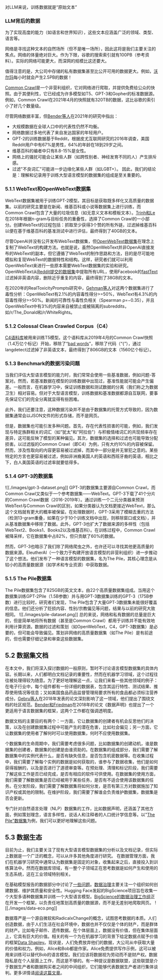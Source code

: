 对LLM来说，训练数据就是“原始文本”

### LLM背后的数据
为了实现高度的能力（如语言和世界知识），这些文本应涵盖广泛的领域、类型、语言等。

网络是寻找这种文本的自然场所（但不是唯一场所），因此这将是我们主要关注的焦点。网络的体量绝对巨大。作为下限，谷歌的搜索索引就有100PB（参考资料）。实际的网络可能更大，而深网的规模比这还要大。

值得注意的是，大公司中存储的私有数据集甚至比公开可用的数据更大。例如，[沃尔玛](https://www.forbes.com/sites/bernardmarr/2017/01/23/really-big-data-at-walmart-real-time-insights-from-their-40-petabyte-data-cloud)每小时就会产生2.5PB的数据！

[Common Crawl](https://github.com/LDNOOBW/List-of-Dirty-Naughty-Obscene-and-Otherwise-Bad-Words/blob/master/en)是一个非营利组织，它对网络进行爬取，并提供免费给公众的快照。由于其便利性，它已经成为许多模型如T5、GPT-3和Gopher的标准数据源。例如，Common Crawl在2021年4月的快照就有320TB的数据，这比谷歌的索引小了好几个数量级。

尽管网络数据丰富，但[Bender等人](https://dl.acm.org/doi/pdf/10.1145/3442188.3445922)在2021年的研究中指出：
- 大规模数据在全球人口中的代表性仍然不均衡。
- 网络数据过多地代表了来自发达国家的年轻用户。
- GPT-2的训练数据基于Reddit，根据皮尤互联网研究的2016年调查，美国Reddit用户中有67%是男性，64%的年龄在18到29岁之间。
- 维基百科的编者中只有8.8-15%是女性。
- 网络上的骚扰可能会让某些人群（如跨性别者、神经发育不同的人）产生排斥感。
- 过滤"不良词汇"可能进一步边缘化某些人群（如LGBT+）。
因此，我们的结论是：理解和记录用于训练大型语言模型的数据集的组成是至关重要的。

### 5.1.1 WebText和OpenWebText数据集

WebText数据集被用于训练GPT-2模型。其目标是获取既多样化又高质量的数据集。以前的研究主要是在新闻、维基百科或小说等数据集上进行训练，而Common Crawl包含了大量的垃圾信息（如无意义文本和模板文本）。[Trinh和Le](https://arxiv.org/pdf/1806.02847.pdf)在2018年根据n-gram与目标任务的重叠性，选择了Common Crawl的一小部分。创建WebText的过程包括：抓取至少获得3个赞的所有外链，过滤掉维基百科以便在基于维基百科的基准测试中进行评估，最终得到了40GB的文本。

尽管OpenAI并没有公开发布WebText数据集，但[OpenWebText数据集](https://skylion007.github.io/OpenWebTextCorpus/)在理念上复制了WebText的构建方法。也就是说，虽然OpenWebText并非OpenAI直接发布的WebText的副本，但它遵循了WebText的制作思路和方法，目的是尽可能地模拟和复现WebText的数据特性和结构。这样，研究者们就可以利用OpenWebText来进行一些原本需要WebText数据集的实验和研究。OpenWebText从[Reddit提交的数据集](https://files.pushshift.io/reddit/submissions/)中提取所有URL，使用Facebook的[fastText](https://github.com/facebookresearch/fastText)过滤掉非英语内容，删除近乎重复的内容，最终得到了38GB的文本。

在2020年的RealToxicityPrompts研究中，[Gehman等人](https://arxiv.org/pdf/2009.11462.pdf)对这两个数据集进行了毒性分析：OpenWebText有2.1%的内容毒性得分>=50%，WebText有4.3%的内容毒性得分>=50%。新闻的可靠性与毒性负相关（Spearman ρ=−0.35），并且OpenWebText中有3%的内容来自被禁止或被隔离的subreddits，如/r/The_Donald和/r/WhiteRights。

### 5.1.2 Colossal Clean Crawled Corpus（C4）

[C4语料库](https://www.tensorflow.org/datasets/catalog/c4)被用来训练T5模型。这个语料库从2019年4月的Common Crawl快照（1.4万亿个标记）开始，移除了“[bad words](https://github.com/LDNOOBW/List-of-Dirty-Naughty-Obscene-and-Otherwise-Bad-Words/blob/master/en)”，移除了代码（“{”），通过langdetect过滤掉了非英语文本，最终得到了806GB的文本（1560亿个标记）。

### 5.1.3 Benchmark的数据污染问题
当我们评估大型语言模型的能力时，我们常常会使用一些基准数据，例如问题-答案对。然而，若基准数据在模型的训练数据中出现过，基准性能就可能会产生偏差。一般而言，在机器学习中，保证训练数据和测试数据的分离（我们称之为数据卫生）相对容易。但对于大型语言模型，训练数据和基准数据都源自互联网，要事先保证它们的完全分离就显得有些困难。

此外，我们还要注意，这种数据污染并不是由于数据集的托管方式导致的，因为数据集通常会以JSON文件的形式存储，而不是网页。

但是，数据集也可能引发多种问题。首先，存在代表性损害的可能，例如，我们发现与特定族群相关的词汇（如"犹太"和"阿拉伯"）与积极情绪词汇的共现频率存在差异，这可能反映了模型的某种偏见。其次，数据集的选择和过滤也可能导致分配损害。以过滤版的Common Crawl（即C4）为例，只有大约10%的内容被保留。然而，涉及性取向的内容更容易被过滤掉，而其中一部分是并无冒犯之意的。某些特定的方言也更容易被过滤，例如非洲裔美国人的英语和西班牙裔的英语，相比之下，白人美国英语的过滤率就要低得多。

### 5.1.4 GPT-3的数据集
![[./images/gpt-3-dataset.png]]
GPT-3的数据集主要源自Common Crawl，而Common Crawl又类似于一个参考数据集——WebText。GPT-3下载了41个分片的Common Crawl数据（2016-2019年）。通过训练一个二元分类器来预测WebText与Common Crawl的区别，如果分类器认为文档更接近WebText，那么这个文档就有更大的概率被保留。在处理数据时，GPT-3采用了模糊去重的方法（检测13-gram重叠，如果在少于10个训练文档中出现，则移除窗口或文档），并从基准数据集中移除了数据。此外，GPT-3也扩大了数据来源的多样性（包括WebText2、Books1、Books2以及维基百科）。在训练过程中，Common Crawl被降采样，它在数据集中占82%，但只贡献了60%的数据。

然而，GPT-3也暗示了我们除了网络爬虫之外，也许还可以寻找其他更高质量的数据来源。EleutherAI（一个致力于构建开放语言模型的非营利组织）进一步推动了这个想法。他们发布了一种语言模型的数据集，名为The Pile，其核心理念是从较小的高质量数据源（如学术和专业资源）中获取数据。

### 5.1.5 The Pile数据集
The Pile数据集包含了825GB的英文文本，由22个高质量数据集组成。当用这个数据集训练GPT-2Pile（1.5B参数）并与用GPT-3数据集训练的GPT-3（175B参数）进行比较时，研究者们发现，The Pile包含了大量GPT-3数据集未能很好覆盖的信息。他们还分析了贬损内容、性别/宗教偏见等问题，结果与以前的研究大致相同。
![[./images/pile-dataset.png]]
总的来说，网络和私有数据的总量是巨大的，但是简单地将所有数据（甚至是Common Crawl）都用于训练并不能有效地利用计算资源。数据的过滤和策划（如OpenWebText，C4，GPT-3数据集）是必要的，但可能会导致偏见。策划非网络的高质量数据集（如The Pile）是有前途的，但也需要仔细记录和审查这些数据集。

## 5.2 数据集文档
在本文中，我们将深入探讨数据的一般原则，暂时不讨论语言模型数据集的具体内容。长期以来，人们都明白文档记录的重要性，然而在机器学习领域，这个过程往往被处理得较为随意。为了更好地理解这一点，让我们来看一些其他领域的例子：在电子行业中，每个组件都有一份详细的数据表，包含其运行特性、测试结果、推荐使用情况等信息；又如美国食品药品监督管理局要求所有的食品都必须标注营养成分。[Gebru等人](https://arxiv.org/pdf/1803.09010.pdf)在2018年发表的论文深刻影响了这一领域，他们提出了围绕文档的社区规范。[Bender和Friedman](https://aclanthology.org/Q18-1041.pdf)在2018年的论文《数据声明》也提出了一个更适用于语言数据集的框架，这两个工作都在强调透明度。

数据文档的主要目的有两个：一方面，它让数据集的创建者有机会反思他们的决策，以及在创建数据集过程中可能产生的潜在危害，比如社会偏见；另一方面，它让数据集的使用者了解何时可以使用数据集，何时不应使用数据集。

个数据集的生命周期中，我们需要考虑很多问题，比如数据集的创建动机，谁是数据集的创建者，数据集的创建是由谁资助的。在数据集的组成部分，我们需要了解数据集中的实例代表什么，是否有缺失信息，是否包含机密数据等。在收集过程中，我们需要了解每个实例的数据是如何获取的，谁参与了数据收集，他们是如何获得报酬的，以及是否进行了道德审查等。在预处理、清理和标记阶段，我们需要了解这些工作是否已经完成，是否有相应的软件可供使用。在数据集的使用方面，我们需要了解数据集是否已经被用于某些任务，是否有不适合使用该数据集的任务。在分发阶段，我们需要了解数据集将如何分发，是否有第三方对数据施加了知识产权或其他的限制。在维护阶段，我们需要了解谁会负责维护数据集，数据集是否会更新。

专门针对自然语言处理（NLP）数据集的工作，比如数据声明，还涵盖了其他方面，例如策划理念，语言多样性，说话人和注释者的人口统计学信息等。以"[The Pile"数据集](https://arxiv.org/pdf/2201.07311.pdf)为例，我们可以更好地理解这些问题。

## 5.3 数据生态
目前为止，我们主要关注了现有大型语言模型数据集的分析以及文档记录，但实际上数据是一个广泛的概念，可以从许多其他角度进行研究。
在数据管理方面，我们在机器学习研究中通常认为数据集是固定的对象，收集起来之后，直接投入到训练算法中。然而在数据库领域，有一整个子领域正在思考数据是如何产生和使用的生态系统，这在工业领域特别相关。

在基础模型报告的数据部分中讨论了[一些问题](https://crfm.stanford.edu/assets/report.pdf#data)。[数据治理](https://en.wikipedia.org/wiki/Data_governance)主要关注一个组织如何创建数据、维护其质量和安全性。Hugging Face发起的BigScience项目旨在收集一个大型多语种数据集并训练一个大型语言模型。[BigScience的数据治理工作组](https://www.youtube.com/watch?v=NL1_kMOkHm8)正在开发一个框架，以负责任地策划高质量的数据源，而不是无差别地爬取网页。
![[./images/data-eco.png]]

数据尊严是一个源自微软和RadicalxChange的概念，试图思考数据的本质。人们创造数据，由于人们生活在社会环境中，数据也并不仅仅是个体的财产，而是群体的财产。比如电子邮件、遗传数据。在个体层面上，数据没有价值，但在集体层面上，它具有巨大的价值。相关的有一个为在机器学习的背景下给定数据点赋予价值的框架[Data Shapley](https://arxiv.org/pdf/1904.02868.pdf)。现状是，人们免费放弃他们的数据，大公司从中获取大量的价值和权力。例如，Alice和Bob都是作家。Alice免费提供写作示例，这可以被用来训练可以替代Bob的语言模型。我们应该将数据视为劳动而不是财产权。数据隐私是在个人层面上工作，而这是不够的。有一种提议是数据联盟，这些联盟是介于数据生产者和数据购买者之间的中间组织，它们能够代表数据生产者进行集体谈判。更多详情请[阅读这篇文章](https://www.radicalxchange.org/media/papers/data-freedom-act.pdf)。
